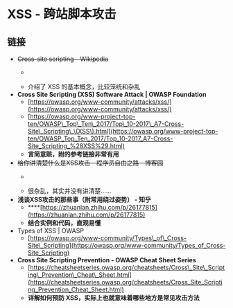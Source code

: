 # XSS - 跨站脚本攻击

## 链接

* ~~Cross-site scripting - Wikipedia~~ 
  * ~~~~[~~https://en.wikipedia.org/wiki/Cross-site\_scripting~~](https://en.wikipedia.org/wiki/Cross-site_scripting)~~~~
  * 介绍了 XSS 的基本概念，比较笼统和杂乱
* **Cross Site Scripting \(XSS\) Software Attack \| OWASP Foundation** 
  * [https://owasp.org/www-community/attacks/xss/](https://owasp.org/www-community/attacks/xss/)
  * [https://owasp.org/www-project-top-ten/OWASP\_Top\_Ten\_2017/Top\_10-2017\_A7-Cross-Site\_Scripting\_\(XSS\).html](https://owasp.org/www-project-top-ten/OWASP_Top_Ten_2017/Top_10-2017_A7-Cross-Site_Scripting_%28XSS%29.html)
  * **言简意赅，附的参考链接非常有用**
* ~~给你讲清楚什么是XSS攻击 - 程序员自由之路 - 博客园~~
  * ~~~~[~~https://www.cnblogs.com/54chensongxia/p/11643787.html~~](https://www.cnblogs.com/54chensongxia/p/11643787.html)~~~~
  * 很杂乱，其实并没有讲清楚……
* **浅谈XSS攻击的那些事（附常用绕过姿势） - 知乎** 
  * \*\*\*\*[https://zhuanlan.zhihu.com/p/26177815](https://zhuanlan.zhihu.com/p/26177815)
  * **结合实例和代码，直观易懂**
* Types of XSS \| OWASP 
  * [https://owasp.org/www-community/Types\_of\_Cross-Site\_Scripting](https://owasp.org/www-community/Types_of_Cross-Site_Scripting)
* **Cross Site Scripting Prevention - OWASP Cheat Sheet Series** 
  * [https://cheatsheetseries.owasp.org/cheatsheets/Cross\_Site\_Scripting\_Prevention\_Cheat\_Sheet.html](https://cheatsheetseries.owasp.org/cheatsheets/Cross_Site_Scripting_Prevention_Cheat_Sheet.html)
  * **详解如何预防 XSS，实际上也就意味着哪些地方是常见攻击方法**



